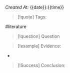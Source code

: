 *Created At:* {{date}}:{{time}}
>[!quote] Tags:

#literature

>[!question] Question


>[!example] Evidence:

- 

>[!Success] Conclusion:

